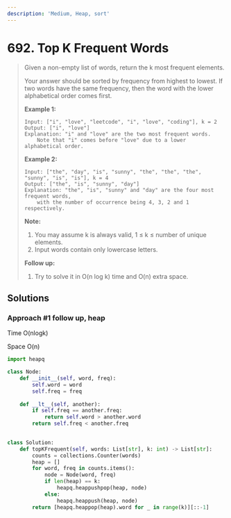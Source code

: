 ```yaml
---
description: 'Medium, Heap, sort'
---
```


# 692. Top K Frequent Words

> Given a non-empty list of words, return the k most frequent elements.
>
> Your answer should be sorted by frequency from highest to lowest. If two words have the same frequency, then the word with the lower alphabetical order comes first.
>
> **Example 1:**  
>
>
> ```text
> Input: ["i", "love", "leetcode", "i", "love", "coding"], k = 2
> Output: ["i", "love"]
> Explanation: "i" and "love" are the two most frequent words.
>     Note that "i" comes before "love" due to a lower alphabetical order.
> ```
>
> **Example 2:**  
>
>
> ```text
> Input: ["the", "day", "is", "sunny", "the", "the", "the", "sunny", "is", "is"], k = 4
> Output: ["the", "is", "sunny", "day"]
> Explanation: "the", "is", "sunny" and "day" are the four most frequent words,
>     with the number of occurrence being 4, 3, 2 and 1 respectively.
> ```
>
> **Note:**  
>
>
> 1. You may assume k is always valid, 1 ≤ k ≤ number of unique elements.
> 2. Input words contain only lowercase letters.
>
> **Follow up:**  
>
>
> 1. Try to solve it in O\(n log k\) time and O\(n\) extra space.

## Solutions

### Approach \#1 follow up, heap

Time O\(nlogk\)

Space O\(n\)

```python
import heapq

class Node:
    def __init__(self, word, freq):
        self.word = word
        self.freq = freq
    
    def __lt__(self, another):
        if self.freq == another.freq:
            return self.word > another.word
        return self.freq < another.freq
    

class Solution:
    def topKFrequent(self, words: List[str], k: int) -> List[str]:
        counts = collections.Counter(words)
        heap = []
        for word, freq in counts.items():
            node = Node(word, freq)
            if len(heap) == k:
                heapq.heappushpop(heap, node)
            else:
                heapq.heappush(heap, node)
        return [heapq.heappop(heap).word for _ in range(k)][::-1]
```

